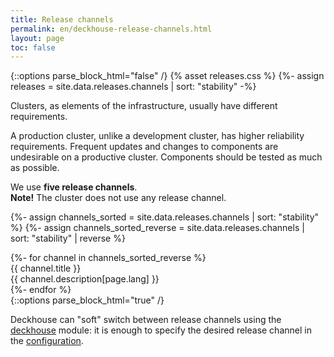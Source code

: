 ```yaml
---
title: Release channels
permalink: en/deckhouse-release-channels.html
layout: page
toc: false
---
```

{::options parse_block_html="false" /}
{% asset releases.css %}
{%- assign releases = site.data.releases.channels | sort: "stability" -%}

<div class="page__container page_releases">

<div class="releases__info">
<p>Clusters, as elements of the infrastructure, usually have different requirements.</p>
<p>A production cluster, unlike a development cluster, has higher reliability requirements. Frequent updates and changes to components are undesirable on a productive cluster. Components should be tested as much as possible.
</p>
We use <b>five release channels</b>.
</div>

<div id="releases__stale__block" class="releases__info releases__stale__warning" >
  <strong>Note!</strong> The cluster does not use any release channel.
</div>

{%- assign channels_sorted = site.data.releases.channels | sort: "stability" %}
{%- assign channels_sorted_reverse = site.data.releases.channels | sort: "stability" | reverse  %}

<div class="releases__menu">
{%- for channel in channels_sorted_reverse %}
    <div class="releases__menu-item releases__menu--channel--{{ channel.name }}">
        <div class="releases__menu-item-header">
            <div class="releases__menu-item-title releases__menu--channel--{{ channel.name }}">
                {{ channel.title }}
            </div>
        </div>
        <div class="releases__menu-item-description">
            {{ channel.description[page.lang] }}
        </div>
    </div>
{%- endfor %}
</div>

</div>
{::options parse_block_html="true" /}

Deckhouse can "soft" switch between release channels using the [deckhouse](modules/002-deckhouse/) module: it is enough to specify the desired release channel in the [configuration](modules/002-deckhouse/configuration.html#parameters-releasechannel).
